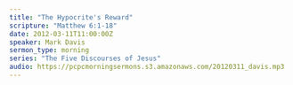 ```yaml
---
title: "The Hypocrite's Reward"
scripture: "Matthew 6:1-18"
date: 2012-03-11T11:00:00Z
speaker: Mark Davis
sermon_type: morning
series: "The Five Discourses of Jesus"
audio: https://pcpcmorningsermons.s3.amazonaws.com/20120311_davis.mp3 
---
```



